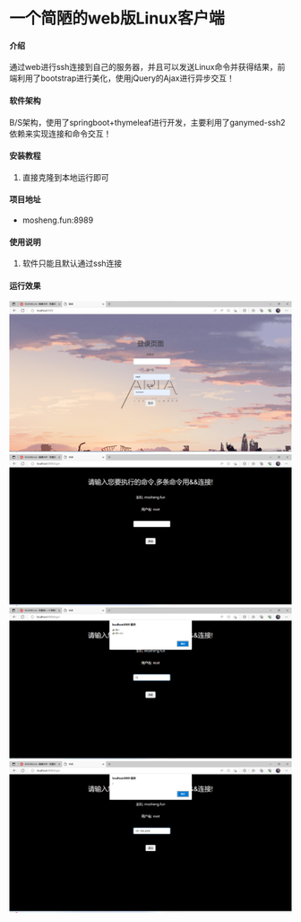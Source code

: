 # 一个简陋的web版Linux客户端

#### 介绍
通过web进行ssh连接到自己的服务器，并且可以发送Linux命令并获得结果，前端利用了bootstrap进行美化，使用jQuery的Ajax进行异步交互！

#### 软件架构
B/S架构，使用了springboot+thymeleaf进行开发，主要利用了ganymed-ssh2依赖来实现连接和命令交互！


#### 安装教程

1.  直接克隆到本地运行即可

#### 项目地址
- mosheng.fun:8989

#### 使用说明

1. 软件只能且默认通过ssh连接
#### 运行效果
![输入图片说明](image.png)
![输入图片说明](image01.png)
![输入图片说明](image03.png)
![输入图片说明](image04.png)

